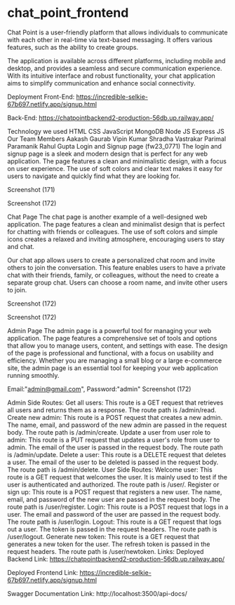 # chat_point_frontend

Chat Point is a user-friendly platform that allows individuals to communicate with each other in real-time via text-based messaging. It offers various features, such as the ability to create groups.

The application is available across different platforms, including mobile and desktop, and provides a seamless and secure communication experience. With its intuitive interface and robust functionality, your chat application aims to simplify communication and enhance social connectivity.

Deployment
Front-End: https://incredible-selkie-67b697.netlify.app/signup.html

Back-End: https://chatpointbackend2-production-56db.up.railway.app/

Technology we used
HTML
CSS
JavaScript
MongoDB
Node JS
Express JS
Our Team Members
Aakash Gaurab
Vipin Kumar
Shradha Vastrakar
Parimal Paramanik
Rahul Gupta
Login and Signup page (fw23_0771)
The login and signup page is a sleek and modern design that is perfect for any web application. The page features a clean and minimalistic design, with a focus on user experience. The use of soft colors and clear text makes it easy for users to navigate and quickly find what they are looking for.

Screenshot (171)

Screenshot (172)

Chat Page
The chat page is another example of a well-designed web application. The page features a clean and minimalist design that is perfect for chatting with friends or colleagues. The use of soft colors and simple icons creates a relaxed and inviting atmosphere, encouraging users to stay and chat.

Our chat app allows users to create a personalized chat room and invite others to join the conversation. This feature enables users to have a private chat with their friends, family, or colleagues, without the need to create a separate group chat. Users can choose a room name, and invite other users to join.

Screenshot (172)

Screenshot (172)

Admin Page
The admin page is a powerful tool for managing your web application. The page features a comprehensive set of tools and options that allow you to manage users, content, and settings with ease. The design of the page is professional and functional, with a focus on usability and efficiency. Whether you are managing a small blog or a large e-commerce site, the admin page is an essential tool for keeping your web application running smoothly.

Email:"admin@gmail.com", Password:"admin"
Screenshot (172)

Admin Side Routes:
Get all users: This route is a GET request that retrieves all users and returns them as a response. The route path is /admin/read.
Create new admin: This route is a POST request that creates a new admin. The name, email, and password of the new admin are passed in the request body. The route path is /admin/create.
Update a user from user role to admin: This route is a PUT request that updates a user's role from user to admin. The email of the user is passed in the request body. The route path is /admin/update.
Delete a user: This route is a DELETE request that deletes a user. The email of the user to be deleted is passed in the request body. The route path is /admin/delete.
User Side Routes:
Welcome user: This route is a GET request that welcomes the user. It is mainly used to test if the user is authenticated and authorized. The route path is /user/.
Register or sign up: This route is a POST request that registers a new user. The name, email, and password of the new user are passed in the request body. The route path is /user/register.
Login: This route is a POST request that logs in a user. The email and password of the user are passed in the request body. The route path is /user/login.
Logout: This route is a GET request that logs out a user. The token is passed in the request headers. The route path is /user/logout.
Generate new token: This route is a GET request that generates a new token for the user. The refresh token is passed in the request headers. The route path is /user/newtoken.
Links:
Deployed Backend Link: https://chatpointbackend2-production-56db.up.railway.app/

Deployed Frontend Link: https://incredible-selkie-67b697.netlify.app/signup.html

Swagger Documentation Link: http://localhost:3500/api-docs/

